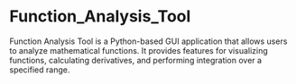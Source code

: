 # Function_Analysis_Tool
Function Analysis Tool is a Python-based GUI application that allows users to analyze mathematical functions. It provides features for visualizing functions, calculating derivatives, and performing integration over a specified range.
